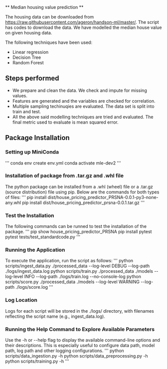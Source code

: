 ** Median housing value prediction **

The housing data can be downloaded from https://raw.githubusercontent.com/ageron/handson-ml/master/. The script has codes to download the data. We have modelled the median house value on given housing data.

The following techniques have been used:

- Linear regression
- Decision Tree
- Random Forest

## Steps performed

- We prepare and clean the data. We check and impute for missing values.
- Features are generated and the variables are checked for correlation.
- Multiple sampling techinuqies are evaluated. The data set is split into train and test.
- All the above said modelling techniques are tried and evaluated. The final metric used to evaluate is mean squared error.

## Package Installation

### Setting up MiniConda

'''
conda env create env.yml
conda activate mle-dev2
'''

### Installation of package from .tar.gz and .whl file

The python package can be installed from a .whl (wheel) file or a .tar.gz (source distribution) file using pip.
Below are the commands for both types of files:
'''
pip install dist/house_pricing_predictor_PRSNA-0.0.1-py3-none-any.whl
pip install dist/house_pricing_predictor_prsna-0.0.1.tar.gz
'''

### Test the Installation

The following commands can be runned to test the installation of the package.
'''
pip show house_pricing_predictor_PRSNA
pip install pytest
pytest tests/test_standardcode.py
'''

### Running the Application

To execute the application, run the script as follows:
'''
python scripts/ingest_data.py ./processed_data --log-level DEBUG --log-path ./logs/ingest_data.log
python scripts/train.py ./processed_data ./models --log-level INFO --log-path ./logs/train.log --no-console-log
python scripts/score.py ./processed_data ./models --log-level WARNING --log-path ./logs/score.log
'''

### Log Location

Logs for each script will be stored in the ./logs/ directory, with filenames reflecting the script name (e.g., ingest_data.log).

### Running the Help Command to Explore Available Parameters

Use the -h or --help flag to display the available command-line options and their descriptions. This is especially useful to configure data path, model path, log path and other logging configurations.
'''
python scripts/data_ingestion.py -h
python scripts/data_preprocessing.py -h
python scripts/training.py -h
'''
